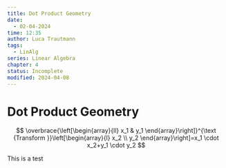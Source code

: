 ```yaml
---
title: Dot Product Geometry
date:
  - 02-04-2024
time: 12:35
author: Luca Trautmann
tags:
  - LinAlg
series: Linear Algebra
chapter: 4
status: Incomplete
modified: 2024-04-08
---
```

# Dot Product Geometry

$$
\overbrace{\left[\begin{array}{ll}
x_1 & y_1
\end{array}\right]}^{\text {Transform }}\left[\begin{array}{l}
x_2 \\
y_2
\end{array}\right]=x_1 \cdot x_2+y_1 \cdot y_2
$$


This is a test







